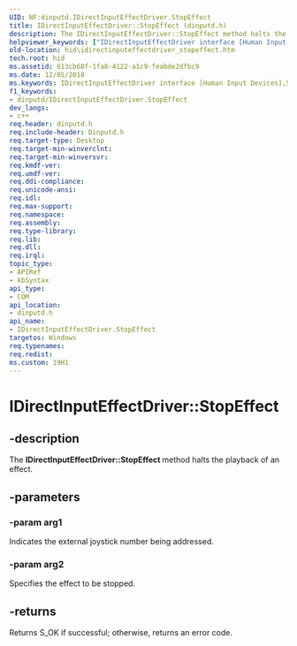 ```yaml
---
UID: NF:dinputd.IDirectInputEffectDriver.StopEffect
title: IDirectInputEffectDriver::StopEffect (dinputd.h)
description: The IDirectInputEffectDriver::StopEffect method halts the playback of an effect.
helpviewer_keywords: ["IDirectInputEffectDriver interface [Human Input Devices]","StopEffect method","IDirectInputEffectDriver.StopEffect","IDirectInputEffectDriver::StopEffect","StopEffect","StopEffect method [Human Input Devices]","StopEffect method [Human Input Devices]","IDirectInputEffectDriver interface","di_ref_8aed81a3-c45d-4b8e-bcfb-2c17e1a708a2.xml","dinputd/IDirectInputEffectDriver::StopEffect","hid.idirectinputeffectdriver_stopeffect"]
old-location: hid\idirectinputeffectdriver_stopeffect.htm
tech.root: hid
ms.assetid: 613cb68f-1fa8-4122-a1c9-feabde2dfbc9
ms.date: 12/05/2018
ms.keywords: IDirectInputEffectDriver interface [Human Input Devices],StopEffect method, IDirectInputEffectDriver.StopEffect, IDirectInputEffectDriver::StopEffect, StopEffect, StopEffect method [Human Input Devices], StopEffect method [Human Input Devices],IDirectInputEffectDriver interface, di_ref_8aed81a3-c45d-4b8e-bcfb-2c17e1a708a2.xml, dinputd/IDirectInputEffectDriver::StopEffect, hid.idirectinputeffectdriver_stopeffect
f1_keywords:
- dinputd/IDirectInputEffectDriver.StopEffect
dev_langs:
- c++
req.header: dinputd.h
req.include-header: Dinputd.h
req.target-type: Desktop
req.target-min-winverclnt: 
req.target-min-winversvr: 
req.kmdf-ver: 
req.umdf-ver: 
req.ddi-compliance: 
req.unicode-ansi: 
req.idl: 
req.max-support: 
req.namespace: 
req.assembly: 
req.type-library: 
req.lib: 
req.dll: 
req.irql: 
topic_type:
- APIRef
- kbSyntax
api_type:
- COM
api_location:
- dinputd.h
api_name:
- IDirectInputEffectDriver.StopEffect
targetos: Windows
req.typenames: 
req.redist: 
ms.custom: 19H1
---
```


# IDirectInputEffectDriver::StopEffect


## -description


The <b>IDirectInputEffectDriver::StopEffect </b>method halts the playback of an effect. 


## -parameters




### -param arg1

Indicates the external joystick number being addressed. 


### -param arg2

Specifies the effect to be stopped. 


## -returns



Returns S_OK if successful; otherwise, returns an error code.



